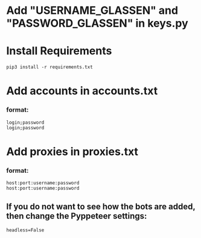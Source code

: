 # Add "USERNAME_GLASSEN" and "PASSWORD_GLASSEN" in keys.py

# Install Requirements
    pip3 install -r requirements.txt

# Add accounts in accounts.txt 
### format:
    login;password
    login;password

# Add proxies in proxies.txt 
### format:
    host:port:username:password
    host:port:username:password


## If you do not want to see how the bots are added, then change the Pyppeteer settings:
    headless=False


